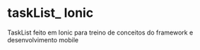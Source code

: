 # taskList_ Ionic
TaskList feito em Ionic para treino de conceitos do framework e desenvolvimento mobile